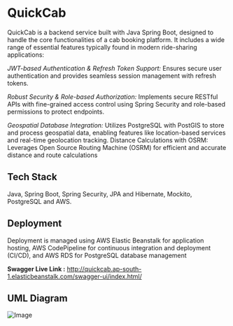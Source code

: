 
# QuickCab

QuickCab is a backend service built with Java Spring Boot, designed to handle the core functionalities of a cab booking platform. It includes a wide range of essential features typically found in modern ride-sharing applications:

*JWT-based Authentication & Refresh Token Support:* Ensures secure user authentication and provides seamless session management with refresh tokens.

*Robust Security & Role-based Authorization:* Implements secure RESTful APIs with fine-grained access control using Spring Security and role-based permissions to protect endpoints.

*Geospatial Database Integration:* Utilizes PostgreSQL with PostGIS to store and process geospatial data, enabling features like location-based services and real-time geolocation tracking.
Distance Calculations with OSRM: Leverages Open Source Routing Machine (OSRM) for efficient and accurate distance and route calculations


## Tech Stack

Java, Spring Boot, Spring Security, JPA and Hibernate, Mockito, PostgreSQL and AWS.


## Deployment

Deployment is managed using AWS Elastic Beanstalk for application hosting, AWS CodePipeline for continuous integration and deployment (CI/CD), and AWS RDS for PostgreSQL database management

**Swagger Live Link :** http://quickcab.ap-south-1.elasticbeanstalk.com/swagger-ui/index.html/


## UML Diagram

![Image](https://github.com/user-attachments/assets/d20ebe9f-18bd-447a-a7fd-9f8ca8266cd2)


